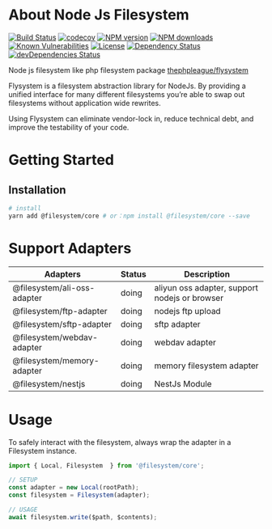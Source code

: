 # About Node Js Filesystem


[![Build Status](https://img.shields.io/travis/lywzx/node-js-filesystem/master.svg)](https://travis-ci.org/lywzx/node-js-filesystem)
[![codecov](https://codecov.io/gh/lywzx/node-js-filesystem/branch/master/graph/badge.svg)](https://codecov.io/gh/lywzx/node-js-filesystem)
[![NPM version](https://img.shields.io/npm/v/@filesystem/core.svg?style=flat-square)](https://www.npmjs.com/package/@filesystem/core)
[![NPM downloads](https://img.shields.io/npm/dm/@filesystem/core.svg?style=flat-square)](https://www.npmjs.com/package/@filesystem/core)
[![Known Vulnerabilities](https://snyk.io/test/github/lywzx/node-js-filesystem/badge.svg?targetFile=package.json)](https://snyk.io/test/github/lywzx/node-js-filesystem?targetFile=package.json)
[![License](https://img.shields.io/npm/l/js-filesystem.svg?sanitize=true)](https://www.npmjs.com/package/@filesystem/core)
[![Dependency Status](https://david-dm.org/lywzx/node-js-filesystem.svg)](https://david-dm.org/lywzx/node-js-filesystem)
[![devDependencies Status](https://david-dm.org/lywzx/node-js-filesystem/dev-status.svg)](https://david-dm.org/lywzx/node-js-filesystem?type=dev)

Node js filesystem like php filesystem package [thephpleague/flysystem](https://flysystem.thephpleague.com/)

Flysystem is a filesystem abstraction library for NodeJs. By providing a unified interface for many different filesystems you’re able to swap out filesystems without application wide rewrites.

Using Flysystem can eliminate vendor-lock in, reduce technical debt, and improve the testability of your code.

# Getting Started

## Installation

```bash
# install
yarn add @filesystem/core # or：npm install @filesystem/core --save
```

# Support Adapters

Adapters | Status | Description
---|---|---
@filesystem/ali-oss-adapter | doing       | aliyun oss adapter, support nodejs or browser
@filesystem/ftp-adapter     | doing       | nodejs ftp upload
@filesystem/sftp-adapter    | doing       | sftp adapter
@filesystem/webdav-adapter  | doing       | webdav adapter
@filesystem/memory-adapter  | doing       | memory filesystem adapter
@filesystem/nestjs          | doing       | NestJs Module

# Usage

To safely interact with the filesystem, always wrap the adapter in a Filesystem instance.

```typescript
import { Local, Filesystem  } from '@filesystem/core';

// SETUP
const adapter = new Local(rootPath);
const filesystem = Filesystem(adapter);

// USAGE
await filesystem.write($path, $contents);
```
